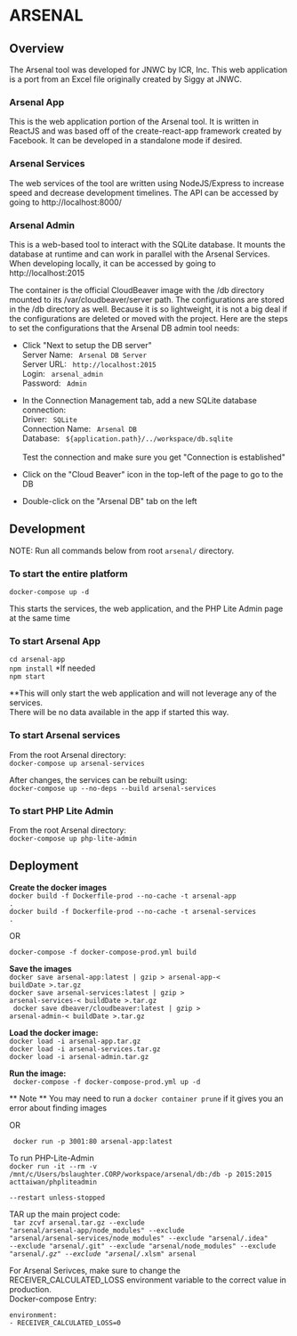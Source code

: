 # ARSENAL

## Overview

The Arsenal tool was developed for JNWC by ICR, Inc. This web application is a port from an Excel file originally
created by Siggy at JNWC.

### Arsenal App

This is the web application portion of the Arsenal tool. It is written in ReactJS and was based off of the
create-react-app framework created by Facebook. It can be developed in a standalone mode if desired.

### Arsenal Services

The web services of the tool are written using NodeJS/Express to increase speed and decrease development timelines. The
API can be accessed by going to http://localhost:8000/

### Arsenal Admin

This is a web-based tool to interact with the SQLite database. It mounts the database at runtime and can work in
parallel with the Arsenal Services. When developing locally, it can be accessed by going
to http://localhost:2015

The container is the official CloudBeaver image with the /db directory mounted to its /var/cloudbeaver/server path. The 
configurations are stored in the /db directory as well. Because it is so lightweight, it is not a big deal if the configurations
are deleted or moved with the project. Here are the steps to set the configurations that the Arsenal DB admin tool needs:   

- Click "Next to setup the DB server"  
Server Name: <code> Arsenal DB Server </code>  
Server URL: <code> http://localhost:2015 </code>  
Login: <code> arsenal_admin </code>  
Password: <code> Admin </code>    
  
- In the Connection Management tab, add a new SQLite database connection:   
Driver: <code> SQLite </code>  
Connection Name: <code> Arsenal DB </code>  
Database: <code> ${application.path}/../workspace/db.sqlite </code>  
Test the connection and make sure you get "Connection is established"

- Click on the "Cloud Beaver" icon in the top-left of the page to go to the DB
- Double-click on the "Arsenal DB" tab on the left

## Development

NOTE: Run all commands below from root <code>arsenal/</code> directory.

### To start the entire platform

<code>docker-compose up -d</code>

This starts the services, the web application, and the PHP Lite Admin page at the same time

### To start Arsenal App

<code>cd arsenal-app</code>  
<code>npm install</code> *If needed  
<code>npm start</code>

**This will only start the web application and will not leverage any of the services.  
There will be no data available in the app if started this way.

### To start Arsenal services

From the root Arsenal directory:  
<code>docker-compose up arsenal-services</code>

After changes, the services can be rebuilt using:  
<code>docker-compose up --no-deps --build arsenal-services </code>

### To start PHP Lite Admin

From the root Arsenal directory:  
<code>docker-compose up php-lite-admin</code> 

## Deployment

**Create the docker images**  
<code>docker build -f Dockerfile-prod --no-cache -t arsenal-app .</code>  
<code>docker build -f Dockerfile-prod --no-cache -t arsenal-services .</code>  

OR

<code>docker-compose -f docker-compose-prod.yml build</code>

**Save the images**  
<code>docker save arsenal-app:latest | gzip > arsenal-app-< buildDate >.tar.gz</code>  
<code>docker save arsenal-services:latest | gzip > arsenal-services-< buildDate >.tar.gz</code>  
<code> docker save dbeaver/cloudbeaver:latest | gzip > arsenal-admin-< buildDate >.tar.gz </code>

**Load the docker image:**  
<code>docker load -i arsenal-app.tar.gz</code>  
<code>docker load -i arsenal-services.tar.gz</code>  
<code>docker load -i arsenal-admin.tar.gz</code>  

**Run the image:**  
<code> docker-compose -f docker-compose-prod.yml up -d </code>   

** Note **  You may need to run a <code>docker container prune</code> if it gives you an error about finding images

OR

<code> docker run -p 3001:80 arsenal-app:latest </code>   

To run PHP-Lite-Admin  
<code>docker run -it --rm -v /mnt/c/Users/bslaughter.CORP/workspace/arsenal/db:/db -p 2015:2015 acttaiwan/phpliteadmin</code>

<code>--restart unless-stopped</code>

TAR up the main project code:  
<code> tar zcvf arsenal.tar.gz --exclude "arsenal/arsenal-app/node_modules" --exclude "arsenal/arsenal-services/node_modules" --exclude "arsenal/.idea" --exclude "arsenal/.git" --exclude "arsenal/node_modules" --exclude "arsenal/*.gz" --exclude "arsenal/*.xlsm" arsenal</code>

For Arsenal Serivces, make sure to change the RECEIVER_CALCULATED_LOSS environment variable to the correct value in production.   
Docker-compose Entry:     
```
environment:
- RECEIVER_CALCULATED_LOSS=0
```